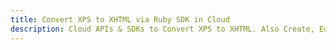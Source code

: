 ---title: Convert XPS to XHTML via Ruby SDK in Clouddescription: Cloud APIs & SDKs to Convert XPS to XHTML. Also Create, Edit & Render Microsoft Word & OpenOffice documents in the Cloud.---